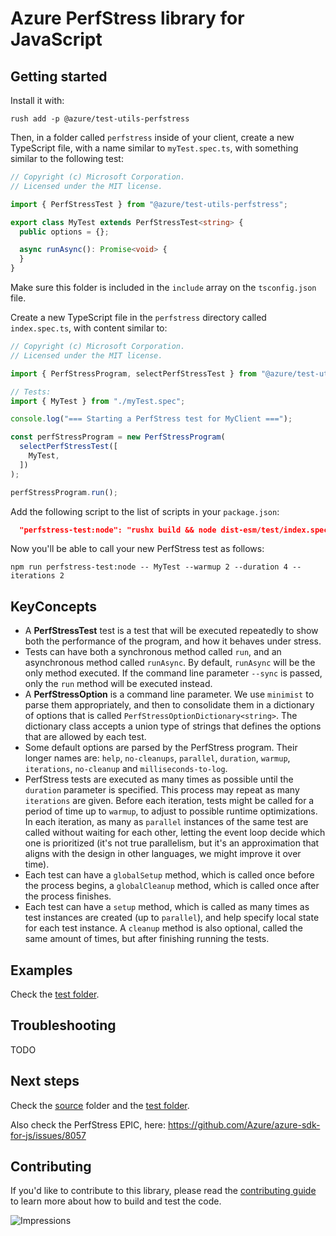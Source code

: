 # Azure PerfStress library for JavaScript

## Getting started

Install it with:

```
rush add -p @azure/test-utils-perfstress
```

Then, in a folder called `perfstress` inside of your client, create a new TypeScript file,
with a name similar to `myTest.spec.ts`, with something similar to the following test:

```ts
// Copyright (c) Microsoft Corporation.
// Licensed under the MIT license.

import { PerfStressTest } from "@azure/test-utils-perfstress";

export class MyTest extends PerfStressTest<string> {
  public options = {};

  async runAsync(): Promise<void> {
  }
}
```

Make sure this folder is included in the `include` array on the `tsconfig.json` file.

Create a new TypeScript file in the `perfstress` directory called `index.spec.ts`, with content similar to:

```ts
// Copyright (c) Microsoft Corporation.
// Licensed under the MIT license.

import { PerfStressProgram, selectPerfStressTest } from "@azure/test-utils-perfstress";

// Tests:
import { MyTest } from "./myTest.spec";

console.log("=== Starting a PerfStress test for MyClient ===");

const perfStressProgram = new PerfStressProgram(
  selectPerfStressTest([
    MyTest,
  ])
);

perfStressProgram.run();
```

Add the following script to the list of scripts in your `package.json`:

```json
  "perfstress-test:node": "rushx build && node dist-esm/test/index.spec.js",
```

Now you'll be able to call your new PerfStress test as follows:

```
npm run perfstress-test:node -- MyTest --warmup 2 --duration 4 --iterations 2
```

## KeyConcepts

- A **PerfStressTest** test is a test that will be executed repeatedly to show both the performance of the program, and how it behaves under stress.
- Tests can have both a synchronous method called `run`, and an asynchronous method called `runAsync`. By default, `runAsync` will be the only method executed. If the command line parameter `--sync` is passed, only the `run` method will be executed instead.
- A **PerfStressOption** is a command line parameter. We use `minimist` to parse them appropriately, and then to consolidate them in a dictionary of options that is called `PerfStressOptionDictionary<string>`. The dictionary class accepts a union type of strings that defines the options that are allowed by each test.
- Some default options are parsed by the PerfStress program. Their longer names are: `help`, `no-cleanups`, `parallel`, `duration`, `warmup`, `iterations`, `no-cleanup` and `milliseconds-to-log`.
- PerfStress tests are executed as many times as possible until the `duration` parameter is specified. This process may repeat as many `iterations` are given. Before each iteration, tests might be called for a period of time up to `warmup`, to adjust to possible runtime optimizations. In each iteration, as many as `parallel` instances of the same test are called without waiting for each other, letting the event loop decide which one is prioritized (it's not true parallelism, but it's an approximation that aligns with the design in other languages, we might improve it over time).
- Each test can have a `globalSetup` method, which is called once before the process begins, a `globalCleanup` method, which is called once after the process finishes.
- Each test can have a `setup` method, which is called as many times as test instances are created (up to `parallel`), and help specify local state for each test instance. A `cleanup` method is also optional, called the same amount of times, but after finishing running the tests.

## Examples

Check the [test folder](https://github.com/Azure/azure-sdk-for-js/blob/master/sdk/test-utils/perfstress/test/).

## Troubleshooting

TODO

## Next steps

Check the [source](https://github.com/Azure/azure-sdk-for-js/blob/master/sdk/test-utils/perfstress/src/) folder and the [test folder](https://github.com/Azure/azure-sdk-for-js/blob/master/sdk/test-utils/perfstress/test/).

Also check the PerfStress EPIC, here: https://github.com/Azure/azure-sdk-for-js/issues/8057

## Contributing

If you'd like to contribute to this library, please read the [contributing guide](https://github.com/Azure/azure-sdk-for-js/blob/master/CONTRIBUTING.md) to learn more about how to build and test the code.

![Impressions](https://azure-sdk-impressions.azurewebsites.net/api/impressions/azure-sdk-for-js%2Fsdk%2Ftest-utils%2Fperfstress%2FREADME.png)
